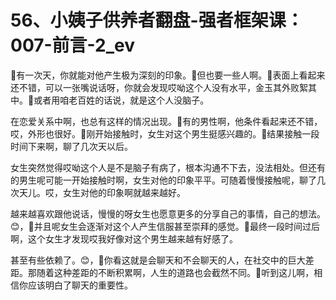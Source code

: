 # 56、小姨子供养者翻盘-强者框架课：007-前言-2_ev

🎼有一次天，你就能对他产生极为深刻的印象。🎼但也要一些人啊。🎼表面上看起来还不错，可以一张嘴说话呀，你就会发现哎呦这个人没有水平，金玉其外败絮其中。🎼或者用咱老百姓的话说，就是这个人没脑子。

在恋爱关系中啊，也总有这样的情况出现。🎼有的男性啊，他条件看起来还不错，哎，外形也很好。🎼刚开始接触时，女生对这个男生挺感兴趣的。🎼结果接触一段时间下来啊，聊了几次天以后。

女生突然觉得哎呦这个人是不是脑子有病了，根本沟通不下去，没法相处。但还有的男生呢可能一开始接触时啊，女生对他的印象平平。可随着慢慢接触呢，聊了几次天儿。哎，女生对他的印象啊就越来越好。

越来越喜欢跟他说话，慢慢的呀女生也愿意更多的分享自己的事情，自己的想法。😊，🎼并且呢女生会逐渐对这个人产生信服甚至崇拜的感觉。🎼最终一段时间过后啊，这个女生才发现哎我好像对这个男生越来越有好感了。

甚至有些依赖了。😊，🎼你看这就是会聊天和不会聊天的人，在社交中的巨大差距。那随着这种差距的不断积累啊，人生的道路也会截然不同。🎼听到这儿啊，相信你应该明白了聊天的重要性。


